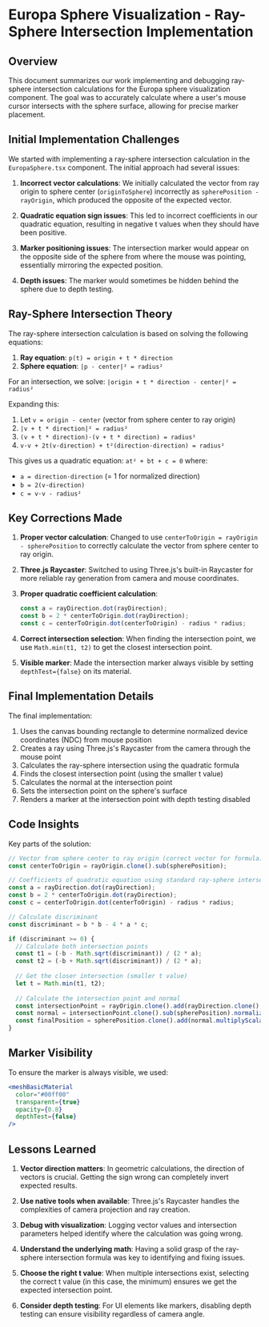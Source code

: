 # Europa Sphere Visualization - Ray-Sphere Intersection Implementation

## Overview

This document summarizes our work implementing and debugging ray-sphere intersection calculations for the Europa sphere visualization component. The goal was to accurately calculate where a user's mouse cursor intersects with the sphere surface, allowing for precise marker placement.

## Initial Implementation Challenges

We started with implementing a ray-sphere intersection calculation in the `EuropaSphere.tsx` component. The initial approach had several issues:

1. **Incorrect vector calculations**: We initially calculated the vector from ray origin to sphere center (`originToSphere`) incorrectly as `spherePosition - rayOrigin`, which produced the opposite of the expected vector.

2. **Quadratic equation sign issues**: This led to incorrect coefficients in our quadratic equation, resulting in negative t values when they should have been positive.

3. **Marker positioning issues**: The intersection marker would appear on the opposite side of the sphere from where the mouse was pointing, essentially mirroring the expected position.

4. **Depth issues**: The marker would sometimes be hidden behind the sphere due to depth testing.

## Ray-Sphere Intersection Theory

The ray-sphere intersection calculation is based on solving the following equations:

1. **Ray equation**: `p(t) = origin + t * direction`
2. **Sphere equation**: `|p - center|² = radius²`

For an intersection, we solve:
`|origin + t * direction - center|² = radius²`

Expanding this:

1. Let `v = origin - center` (vector from sphere center to ray origin)
2. `|v + t * direction|² = radius²`
3. `(v + t * direction)·(v + t * direction) = radius²`
4. `v·v + 2t(v·direction) + t²(direction·direction) = radius²`

This gives us a quadratic equation: `at² + bt + c = 0` where:

- `a = direction·direction` (= 1 for normalized direction)
- `b = 2(v·direction)`
- `c = v·v - radius²`

## Key Corrections Made

1. **Proper vector calculation**: Changed to use `centerToOrigin = rayOrigin - spherePosition` to correctly calculate the vector from sphere center to ray origin.

2. **Three.js Raycaster**: Switched to using Three.js's built-in Raycaster for more reliable ray generation from camera and mouse coordinates.

3. **Proper quadratic coefficient calculation**:

   ```javascript
   const a = rayDirection.dot(rayDirection);
   const b = 2 * centerToOrigin.dot(rayDirection);
   const c = centerToOrigin.dot(centerToOrigin) - radius * radius;
   ```

4. **Correct intersection selection**: When finding the intersection point, we use `Math.min(t1, t2)` to get the closest intersection point.

5. **Visible marker**: Made the intersection marker always visible by setting `depthTest={false}` on its material.

## Final Implementation Details

The final implementation:

1. Uses the canvas bounding rectangle to determine normalized device coordinates (NDC) from mouse position
2. Creates a ray using Three.js's Raycaster from the camera through the mouse point
3. Calculates the ray-sphere intersection using the quadratic formula
4. Finds the closest intersection point (using the smaller t value)
5. Calculates the normal at the intersection point
6. Sets the intersection point on the sphere's surface
7. Renders a marker at the intersection point with depth testing disabled

## Code Insights

Key parts of the solution:

```javascript
// Vector from sphere center to ray origin (correct vector for formula)
const centerToOrigin = rayOrigin.clone().sub(spherePosition);

// Coefficients of quadratic equation using standard ray-sphere intersection formula
const a = rayDirection.dot(rayDirection); 
const b = 2 * centerToOrigin.dot(rayDirection);
const c = centerToOrigin.dot(centerToOrigin) - radius * radius;

// Calculate discriminant
const discriminant = b * b - 4 * a * c;

if (discriminant >= 0) {
  // Calculate both intersection points
  const t1 = (-b - Math.sqrt(discriminant)) / (2 * a);
  const t2 = (-b + Math.sqrt(discriminant)) / (2 * a);
  
  // Get the closer intersection (smaller t value)
  let t = Math.min(t1, t2);
  
  // Calculate the intersection point and normal
  const intersectionPoint = rayOrigin.clone().add(rayDirection.clone().multiplyScalar(t));
  const normal = intersectionPoint.clone().sub(spherePosition).normalize();
  const finalPosition = spherePosition.clone().add(normal.multiplyScalar(radius));
}
```

## Marker Visibility

To ensure the marker is always visible, we used:

```jsx
<meshBasicMaterial 
  color="#00ff00" 
  transparent={true} 
  opacity={0.8} 
  depthTest={false} 
/>
```

## Lessons Learned

1. **Vector direction matters**: In geometric calculations, the direction of vectors is crucial. Getting the sign wrong can completely invert expected results.

2. **Use native tools when available**: Three.js's Raycaster handles the complexities of camera projection and ray creation.

3. **Debug with visualization**: Logging vector values and intersection parameters helped identify where the calculation was going wrong.

4. **Understand the underlying math**: Having a solid grasp of the ray-sphere intersection formula was key to identifying and fixing issues.

5. **Choose the right t value**: When multiple intersections exist, selecting the correct t value (in this case, the minimum) ensures we get the expected intersection point.

6. **Consider depth testing**: For UI elements like markers, disabling depth testing can ensure visibility regardless of camera angle.
